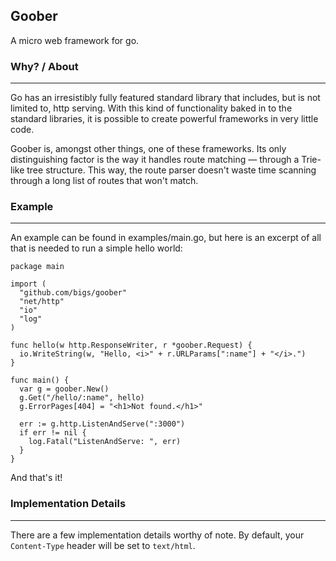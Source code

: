 Goober
---------------
A  micro web framework for go.

### Why? / About
-----------

Go has an irresistibly fully featured standard library that includes, but is not limited to, http serving. With this kind of functionality baked in to the standard libraries, it is possible to create powerful frameworks in very little code.

Goober is, amongst other things, one of these frameworks. Its only distinguishing factor is the way it handles route matching — through a Trie-like tree structure. This way, the route parser doesn't waste time scanning through a long list of routes that won't match.

### Example
-----------

An example can be found in examples/main.go, but here is an excerpt of all that is needed to run a simple hello world:

	package main

	import (
	  "github.com/bigs/goober"
	  "net/http"
	  "io"
	  "log"
	)
	
	func hello(w http.ResponseWriter, r *goober.Request) {
	  io.WriteString(w, "Hello, <i>" + r.URLParams[":name"] + "</i>.")
	}

	func main() {
	  var g = goober.New()
	  g.Get("/hello/:name", hello)
	  g.ErrorPages[404] = "<h1>Not found.</h1>"

	  err := g.http.ListenAndServe(":3000")
	  if err != nil {
	    log.Fatal("ListenAndServe: ", err)
	  }
	}

And that's it!

### Implementation Details
------------

There are a few implementation details worthy of note. By default, your `Content-Type` header will be set to `text/html`.
